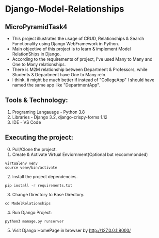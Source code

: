 # Django-Model-Relationships
## MicroPyramidTask4
  
- This project illustrates the usage of CRUD, Relationships & Search Functionality using Django WebFramework in Python.
- Main objective of this project is to learn & implement Model RelationShips in Django.
- According to the requirements of project, I've used Many to Many and One to Many relationships.
- There is M2M relationship between Department & Professors, while Students & Department have One to Many reln.
- I think, it might be much better if instead of "CollegeApp" I should have named the same app like "DepartmentApp".

## Tools & Technology:
1. Programing Langauage - Python 3.8
2. Libraries - Django 3.2, django-crispy-forms 1.12
3. IDE - VS Code

## Executing the project:
0. Pull/Clone the project.
1. Create & Activate Virtual Enviornment(Optional but reccommonded)
  ```
  virtualenv venv
  source venv/bin/activate
  ```
2. Install the project dependencies.
  ```
  pip install -r requirements.txt
  ```
3. Change Directory to Base Directory.
  ```
  cd ModelRelationships
  ```
4. Run Django Project:
  ```
  python3 manage.py runserver
  ```
5. Visit Django HomePage in browser by http://127.0.0.1:8000/
